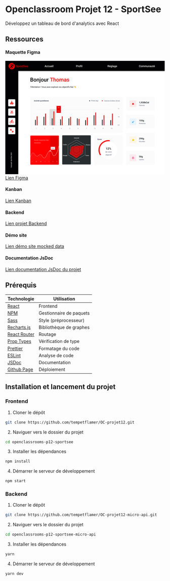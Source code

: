 # Openclassroom Projet 12 - SportSee

Développez un tableau de bord d'analytics avec React

## Ressources

#### Maquette Figma

![maquette](https://github.com/tempetflamer/Assets/blob/main/oc/oc12/maquette.jpg?raw=true)
[Lien Figma](https://www.figma.com/file/BMomGVZqLZb811mDMShpLu/UI-design-Sportify-FR?type=design&node-id=0-1&t=sOs7woDMzHj8MbXN-0)

#### Kanban

[Lien Kanban](https://openclassrooms.notion.site/Tableau-de-bord-SportSee-6686aa4b5f44417881a4884c9af5669e)

#### Backend

[Lien projet Backend](https://github.com/tempetflamer/OC-projet12-micro-api)

#### Démo site

[Lien démo site mocked data](https://tempetflamer.github.io/OC-projet12/)

#### Documentation JsDoc

[Lien documentation JsDoc du projet](https://tempetflamer.github.io/OC-projet12-jsdoc/)

## Prérequis

| Technologie                                                | Utilisation             |
| ---------------------------------------------------------- | ----------------------- |
| [React](https://reactjs.org/)                              | Frontend                |
| [NPM](https://www.npmjs.com/)                              | Gestionnaire de paquets |
| [Sass](https://sass-lang.com/)                             | Style (préprocesseur)   |
| [Recharts.js](https://recharts.org/en-US/)                 | Bibliothèque de graphes |
| [React Router](https://reactrouter.com/)                   | Routage                 |
| [Prop Types](https://www.npmjs.com/package/prop-types)     | Vérification de type    |
| [Prettier](https://prettier.io/)                           | Formatage du code       |
| [ESLint](https://eslint.org/)                              | Analyse de code         |
| [JSDoc](https://jsdoc.app/)                                | Documentation           |
| [Github Page](https://tempetflamer.github.io/OC-projet12/) | Déploiement             |

## Installation et lancement du projet

### Frontend

1. Cloner le dépôt

```bash
git clone https://github.com/tempetflamer/OC-projet12.git
```

2. Naviguer vers le dossier du projet

```bash
cd openclassrooms-p12-sportsee
```

3. Installer les dépendances

```bash
npm install
```

4. Démarrer le serveur de développement

```bash
npm start
```

### Backend

1. Cloner le dépôt

```bash
git clone https://github.com/tempetflamer/OC-projet12-micro-api.git
```

2. Naviguer vers le dossier du projet

```bash
cd openclassrooms-p12-sportsee-micro-api
```

3. Installer les dépendances

```bash
yarn
```

4. Démarrer le serveur de développement

```bash
yarn dev
```
